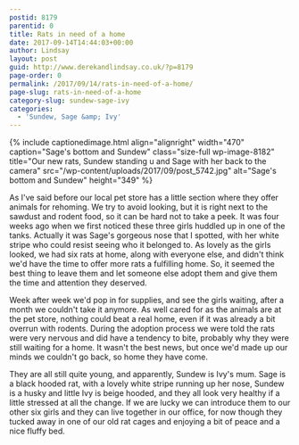 ```yaml
---
postid: 8179
parentid: 0
title: Rats in need of a home
date: 2017-09-14T14:44:03+00:00
author: Lindsay
layout: post
guid: http://www.derekandlindsay.co.uk/?p=8179
page-order: 0
permalink: /2017/09/14/rats-in-need-of-a-home/
page-slug: rats-in-need-of-a-home
category-slug: sundew-sage-ivy
categories:
  - 'Sundew, Sage &amp; Ivy'
---
```

{% include captionedimage.html align="alignright" width="470" caption="Sage's bottom and Sundew" class="size-full wp-image-8182" title="Our new rats, Sundew standing u and Sage with her back to the camera" src="/wp-content/uploads/2017/09/post_5742.jpg" alt="Sage's bottom and Sundew" height="349" %} 

As I've said before our local pet store has a little section where they offer animals for rehoming. We try to avoid looking, but it is right next to the sawdust and rodent food, so it can be hard not to take a peek. It was four weeks ago when we first noticed these three girls huddled up in one of the tanks. Actually it was Sage's gorgeous nose that I spotted, with her white stripe who could resist seeing who it belonged to. As lovely as the girls looked, we had six rats at home, along with everyone else, and didn't think we'd have the time to offer more rats a fulfilling home. So, it seemed the best thing to leave them and let someone else adopt them and give them the time and attention they deserved.

Week after week we'd pop in for supplies, and see the girls waiting, after a month we couldn't take it anymore. As well cared for as the animals are at the pet store, nothing could beat a real home, even if it was already a bit overrun with rodents. During the adoption process we were told the rats were very nervous and did have a tendency to bite, probably why they were still waiting for a home. It wasn't the best news, but once we'd made up our minds we couldn't go back, so home they have come.

They are all still quite young, and apparently, Sundew is Ivy's mum. Sage is a black hooded rat, with a lovely white stripe running up her nose, Sundew is a husky and little Ivy is beige hooded, and they all look very healthy if a little stressed at all the change. If we are lucky we can introduce them to our other six girls and they can live together in our office, for now though they tucked away in one of our old rat cages and enjoying a bit of peace and a nice fluffy bed.